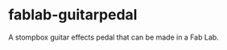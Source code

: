 fablab-guitarpedal
==================

A stompbox guitar effects pedal that can be made in a Fab Lab. 
